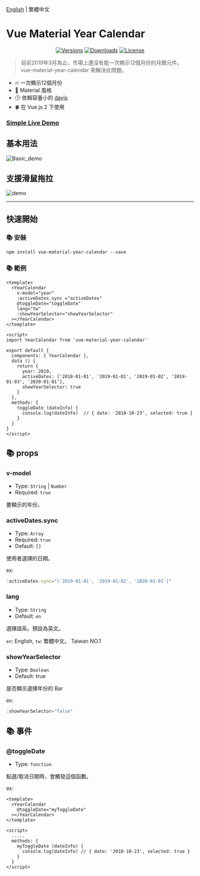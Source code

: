 [English](../README.md) | 繁體中文
# Vue Material Year Calendar
<p align="center">
<a href="https://www.npmjs.com/package/vue-material-year-calendar"><img src="https://img.shields.io/npm/v/vue-material-year-calendar.svg"  alt="Versions"></a> <a  href="https://www.npmjs.com/package/vue-material-year-calendar"><img  src="https://img.shields.io/npm/dm/vue-material-year-calendar.svg"  alt="Downloads"></a> <a  href="https://www.npmjs.com/package/vue-material-year-calendar"><img src="https://img.shields.io/npm/l/vue-material-year-calendar.svg"  alt="License"></a>
</p>  

> 目前2019年3月為止，市場上還沒有能一次顯示12個月份的月曆元件。 vue-material-year-calendar 來解決此問題。 

* 🔥 一次顯示12個月份
* 🌈 Material 風格
* 🕒 依賴容量小的 [dayjs](https://github.com/iamkun/dayjs)
* 🍀 在 Vue.js 2 下使用


### [Simple Live Demo](https://nono1526.github.io/vue-material-year-calendar)

## 基本用法  

![Basic_demo](https://media.giphy.com/media/LXQxkdBrhmVzOEMbQf/giphy.gif) 

## 支援滑鼠拖拉
![demo](https://media.giphy.com/media/BZkjvL89E4dDvUikAl/giphy.gif)  

---
## 快速開始

### 📚 安裝

```console
npm install vue-material-year-calendar --save
```

### 📚 範例
```vue
<template>
  <YearCalendar
    v-model="year"
    :activeDates.sync ="activeDates"
    @toggleDate="toggleDate"
    lang="tw"
    :showYearSelector="showYearSelector"
  ></YearCalendar>
</template>

<script>
import YearCalendar from 'vue-material-year-calendar'

export default {
  components: { YearCalendar },
  data () {
    return {
      year: 2019,
      activeDates: ['2018-01-01', '2019-01-01', '2019-01-02', '2019-01-03', '2020-01-01'],
      showYearSelector: true
    }
  },
  methods: {
    toggleDate (dateInfo) {
      console.log(dateInfo)  // { date: '2010-10-23', selected: true }
    }
  }
}
</script>

```


## 📚 props
### v-model
   * Type: `String` | `Number`
   * Required: `true`

要顯示的年份。

### activeDates.sync
   * Type: `Array`
   * Required: `true`
   * Default: `[]`

使用者選擇的日期。

ex: 
```javascript
:activeDates.sync="['2019-01-01', '2019-01-02', '2020-01-01']"
```


### lang
   * Type: `String`
   * Default: `en`

選擇語系。預設為英文。

`en`: English, `tw`: 繁體中文。 Taiwan NO.1

### showYearSelector 
   * Type: `Boolean`
   * Default: true

是否顯示選擇年份的 Bar

ex: 
```javascript
:showYearSelector="false"
```

## 📚 事件
### @toggleDate
   * Type: `function`

點選/取消日期時，會觸發這個函數。

ex: 

```vue
<template>
  <YearCalendar
    @toggleDate="myToggleDate"
  ></YearCalendar>
</template>

<script>
  .....
  methods: {
    myToggleDate (dateInfo) {
      console.log(dateInfo) // { date: '2010-10-23', selected: true }
    }
  }
</script>
```

